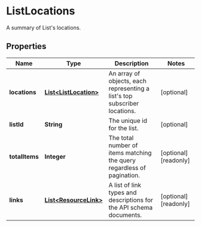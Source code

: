 

# ListLocations

A summary of List's locations.

## Properties

| Name | Type | Description | Notes |
|------------ | ------------- | ------------- | -------------|
|**locations** | [**List&lt;ListLocation&gt;**](ListLocation.md) | An array of objects, each representing a list&#39;s top subscriber locations. |  [optional] |
|**listId** | **String** | The unique id for the list. |  [optional] |
|**totalItems** | **Integer** | The total number of items matching the query regardless of pagination. |  [optional] [readonly] |
|**links** | [**List&lt;ResourceLink&gt;**](ResourceLink.md) | A list of link types and descriptions for the API schema documents. |  [optional] [readonly] |



